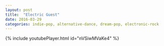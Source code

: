 ```yaml
---
layout: post
title:  "Electric Guest"
date: 2016-03-29
categories: indie-pop, alternative-dance, dream-pop, electronic-rock
---
```

{% include youtubePlayer.html id="nVSiwMVaKe4" %}
